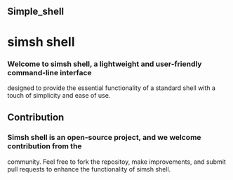 ## Simple_shell
# simsh shell

### Welcome to simsh shell, a lightweight and user-friendly command-line interface
designed to provide the essential functionality of a standard shell with a touch
of simplicity and ease of use.





## Contribution
### Simsh shell is an open-source project, and we welcome contribution from the
community. Feel free to fork the repositoy, make improvements, and submit pull
requests to enhance the functionality of simsh shell.